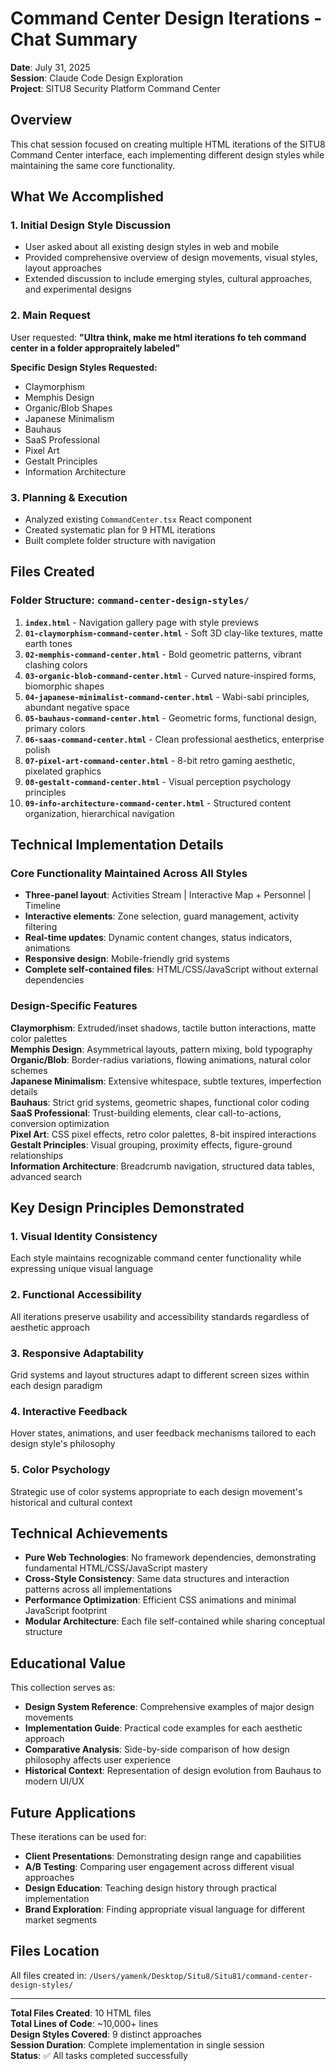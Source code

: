 # Command Center Design Iterations - Chat Summary

**Date**: July 31, 2025  
**Session**: Claude Code Design Exploration  
**Project**: SITU8 Security Platform Command Center

## Overview
This chat session focused on creating multiple HTML iterations of the SITU8 Command Center interface, each implementing different design styles while maintaining the same core functionality.

## What We Accomplished

### 1. Initial Design Style Discussion
- User asked about all existing design styles in web and mobile
- Provided comprehensive overview of design movements, visual styles, layout approaches
- Extended discussion to include emerging styles, cultural approaches, and experimental designs

### 2. Main Request
User requested: **"Ultra think, make me html iterations fo teh command center in a folder appropraitely labeled"**

**Specific Design Styles Requested:**
- Claymorphism
- Memphis Design  
- Organic/Blob Shapes
- Japanese Minimalism
- Bauhaus
- SaaS Professional
- Pixel Art
- Gestalt Principles
- Information Architecture

### 3. Planning & Execution
- Analyzed existing `CommandCenter.tsx` React component
- Created systematic plan for 9 HTML iterations
- Built complete folder structure with navigation

## Files Created

### Folder Structure: `command-center-design-styles/`

1. **`index.html`** - Navigation gallery page with style previews
2. **`01-claymorphism-command-center.html`** - Soft 3D clay-like textures, matte earth tones
3. **`02-memphis-command-center.html`** - Bold geometric patterns, vibrant clashing colors
4. **`03-organic-blob-command-center.html`** - Curved nature-inspired forms, biomorphic shapes
5. **`04-japanese-minimalist-command-center.html`** - Wabi-sabi principles, abundant negative space
6. **`05-bauhaus-command-center.html`** - Geometric forms, functional design, primary colors
7. **`06-saas-command-center.html`** - Clean professional aesthetics, enterprise polish
8. **`07-pixel-art-command-center.html`** - 8-bit retro gaming aesthetic, pixelated graphics
9. **`08-gestalt-command-center.html`** - Visual perception psychology principles
10. **`09-info-architecture-command-center.html`** - Structured content organization, hierarchical navigation

## Technical Implementation Details

### Core Functionality Maintained Across All Styles
- **Three-panel layout**: Activities Stream | Interactive Map + Personnel | Timeline
- **Interactive elements**: Zone selection, guard management, activity filtering
- **Real-time updates**: Dynamic content changes, status indicators, animations
- **Responsive design**: Mobile-friendly grid systems
- **Complete self-contained files**: HTML/CSS/JavaScript without external dependencies

### Design-Specific Features

**Claymorphism**: Extruded/inset shadows, tactile button interactions, matte color palettes  
**Memphis Design**: Asymmetrical layouts, pattern mixing, bold typography  
**Organic/Blob**: Border-radius variations, flowing animations, natural color schemes  
**Japanese Minimalism**: Extensive whitespace, subtle textures, imperfection details  
**Bauhaus**: Strict grid systems, geometric shapes, functional color coding  
**SaaS Professional**: Trust-building elements, clear call-to-actions, conversion optimization  
**Pixel Art**: CSS pixel effects, retro color palettes, 8-bit inspired interactions  
**Gestalt Principles**: Visual grouping, proximity effects, figure-ground relationships  
**Information Architecture**: Breadcrumb navigation, structured data tables, advanced search

## Key Design Principles Demonstrated

### 1. **Visual Identity Consistency**
Each style maintains recognizable command center functionality while expressing unique visual language

### 2. **Functional Accessibility** 
All iterations preserve usability and accessibility standards regardless of aesthetic approach

### 3. **Responsive Adaptability**
Grid systems and layout structures adapt to different screen sizes within each design paradigm

### 4. **Interactive Feedback**
Hover states, animations, and user feedback mechanisms tailored to each design style's philosophy

### 5. **Color Psychology**
Strategic use of color systems appropriate to each design movement's historical and cultural context

## Technical Achievements

- **Pure Web Technologies**: No framework dependencies, demonstrating fundamental HTML/CSS/JavaScript mastery
- **Cross-Style Consistency**: Same data structures and interaction patterns across all implementations
- **Performance Optimization**: Efficient CSS animations and minimal JavaScript footprint
- **Modular Architecture**: Each file self-contained while sharing conceptual structure

## Educational Value

This collection serves as:
- **Design System Reference**: Comprehensive examples of major design movements
- **Implementation Guide**: Practical code examples for each aesthetic approach  
- **Comparative Analysis**: Side-by-side comparison of how design philosophy affects user experience
- **Historical Context**: Representation of design evolution from Bauhaus to modern UI/UX

## Future Applications

These iterations can be used for:
- **Client Presentations**: Demonstrating design range and capabilities
- **A/B Testing**: Comparing user engagement across different visual approaches
- **Design Education**: Teaching design history through practical implementation
- **Brand Exploration**: Finding appropriate visual language for different market segments

## Files Location
All files created in: `/Users/yamenk/Desktop/Situ8/Situ81/command-center-design-styles/`

---

**Total Files Created**: 10 HTML files  
**Total Lines of Code**: ~10,000+ lines  
**Design Styles Covered**: 9 distinct approaches  
**Session Duration**: Complete implementation in single session  
**Status**: ✅ All tasks completed successfully